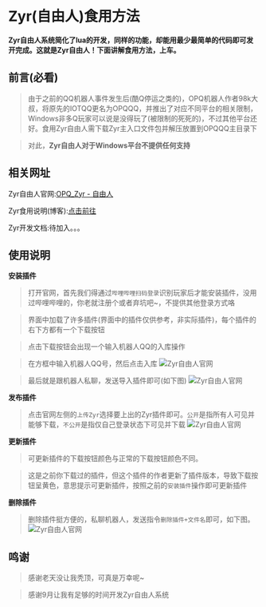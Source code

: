 # Zyr(自由人)食用方法
**Zyr自由人系统简化了lua的开发，同样的功能，却能用最少最简单的代码即可发开完成。这就是Zyr自由人！下面讲解食用方法，上车。**

<!--more-->

前言(必看)
----------

> 由于之前的QQ机器人事件发生后(酷Q停运之类的)，OPQ机器人作者98k大叔，将原先的IOTQQ更名为OPQQQ，并推出了对应不同平台的相关限制，Windows非多Q玩家可以说是没得玩了(被限制的死死的)，不过其他平台还好。食用Zyr自由人需下载Zyr主入口文件包并解压放置到OPQQQ主目录下

> 对此，**Zyr自由人对于Windows平台不提供任何支持**

相关网址
----------

Zyr自由人官网:[OPQ_Zyr - 自由人][1]

Zyr食用说明(博客):[点击前往][12]

Zyr开发文档:待加入。。。

使用说明
----------

**安装插件**
> 打开官网，首先我们得通过`哔哩哔哩扫码登录`识别玩家后才能安装插件，没用过哔哩哔哩的，你老就注册个或者弃坑吧~，不提供其他登录方式咯

> 界面中加载了许多插件(界面中的插件仅供参考，非实际插件)，每个插件的右下方都有一个下载按钮

> 点击下载按钮会出现一个输入机器人QQ的入库操作

> 在方框中输入机器人QQ号，然后点击入库
![Zyr自由人官网][6]

> 最后就是跟机器人私聊，发送导入插件即可(如下图)
![Zyr自由人官网][7]

**发布插件**
> 点击官网左侧的`上传Zyr`选择要上出的Zyr插件即可。`公开`是指所有人可见并能够下载，`不公开`是指仅自己登录状态下可见并下载
![Zyr自由人官网][8]

**更新插件**
> 可更新插件的下载按钮颜色与正常的下载按钮颜色不同。

> 这是之前你下载过的插件，但这个插件的作者更新了插件版本，导致下载按钮呈黄色，意思提示可更新插件，按照之前的`安装插件`操作即可更新插件

**删除插件**
> 删除插件挺方便的，私聊机器人，发送指令`删除插件+文件名`即可，如下图。
![Zyr自由人官网][10]

鸣谢
----------

> 感谢老天没让我秃顶，可真是万幸呢~

> 感谢9月让我有足够的时间开发Zyr自由人系统





  [1]: http://47.111.230.167/Zyr/
  [6]: http://47.111.230.167/usr/uploads/2020/09/3323647520.png
  [7]: http://47.111.230.167/usr/uploads/2020/09/1855240728.png
  [8]: http://47.111.230.167/usr/uploads/2020/09/3785227572.png
  [10]: http://47.111.230.167/usr/uploads/2020/09/2953637981.png
  [12]: http://47.111.230.167/index.php/archives/190/
